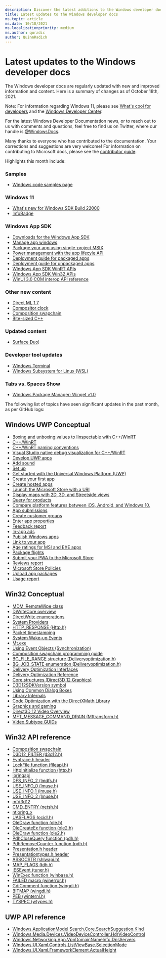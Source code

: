 ```yaml
---
description: Discover the latest additions to the Windows developer docs.
title: Latest updates to the Windows developer docs
ms.topic: article
ms.date: 10/18/2021
ms.localizationpriority: medium
ms.author: quradic
author: QuinnRadich
---
```


# Latest updates to the Windows developer docs

The Windows developer docs are regularly updated with new and improved information and content. Here is a summary of changes as of October 18th, 2021.

Note: For information regarding Windows 11, please see [What's cool for developers](https://developer.microsoft.com/windows/windows-for-developers/) and the [Windows Developer Center](https://developer.microsoft.com/windows/).

For the latest Windows Developer Documentation news, or to reach out to us with comments and questions, feel free to find us on Twitter, where our handle is [@WindowsDocs](https://twitter.com/windowsdocs).

Many thanks to everyone who has contributed to the documentation. Your corrections and suggestions are very welcome! For information on contributing to Microsoft docs, please see the [contributor guide](/contribute/).

Highlights this month include:

### Samples

* [Windows code samples page](/windows/apps/get-started/samples)

### Windows 11

* [What's new for Windows SDK Build 22000](/windows/apps/whats-new/windows-11-build-22000)
* [InfoBadge](/windows/apps/design/controls/info-badge)

### Windows App SDK

* [Downloads for the Windows App SDK](/windows/apps/windows-app-sdk/downloads)
* [Manage app windows](/windows/apps/windows-app-sdk/windowing/windowing-overview)
* [Package your app using single-project MSIX](/windows/apps/windows-app-sdk/single-project-msix?tabs=csharp-vs2019)
* [Power management with the app lifecyle API](/windows/apps/windows-app-sdk/applifecycle/applifecycle-power)
* [Deployment guide for packaged apps](/windows/apps/windows-app-sdk/deploy-packaged-apps)
* [Deployment guide for unpackaged apps](/windows/apps/windows-app-sdk/deploy-unpackaged-apps)
* [Windows App SDK WinRT APIs](/windows/windows-app-sdk/api/winrt/)
* [Windows App SDK Win32 APIs](/windows/windows-app-sdk/api/win32/)
* [WinUI 3.0 COM interop API reference](/windows/windows-app-sdk/api/win32/_winuicominterop/)

### Other new content

* [Direct ML 1.7](/windows/ai/directml/dml-version-history)
* [Compositor clock](/windows/win32/directcomp/compositor-clock/compositor-clock)
* [Composition swapchain](/windows/win32/comp_swapchain/comp-swapchain-portal)
* [Bite-sized C++](https://github.com/MicrosoftDocs/windows-devdocs-team/tree/main/bite-sized-cpp)

### Updated content

* [Surface Duo](/dual-screen/)) 

### Developer tool updates

* [Windows Terminal](/windows/terminal/)
* [Windows Subsystem for Linux (WSL)](/windows/wsl/)


### Tabs vs. Spaces Show

* [Windows Package Manager: Winget v1.0](https://channel9.msdn.com/Shows/Tabs-vs-Spaces/Windows-Package-Manager-Winget-v10)


The following list of topics have seen significant updates in the past month, as per GitHub logs:

## Windows UWP Conceptual

<ul>
<li><a href="/windows/uwp/cpp-and-winrt-apis/boxing">Boxing and unboxing values to IInspectable with C++/WinRT</a></li>
<li><a href="/windows/uwp/cpp-and-winrt-apis/index">C++/WinRT</a></li>
<li><a href="/windows/uwp/cpp-and-winrt-apis/naming">C++/WinRT naming conventions</a></li>
<li><a href="/windows/uwp/cpp-and-winrt-apis/natvis">Visual Studio native debug visualization for C++/WinRT</a></li>
<li><a href="/windows/uwp/develop/index">Develop UWP apps</a></li>
<li><a href="/windows/uwp/gaming/tutorial--adding-sound">Add sound</a></li>
<li><a href="/windows/uwp/gaming/tutorial-game-rendering">Set up</a></li>
<li><a href="/windows/uwp/get-started/index">Get started with the Universal Windows Platform (UWP)</a></li>
<li><a href="/windows/uwp/get-started/your-first-app">Create your first app</a></li>
<li><a href="/windows/uwp/launch-resume/hosted-apps">Create hosted apps</a></li>
<li><a href="/windows/uwp/launch-resume/launch-store-app">Launch the Microsoft Store with a URI</a></li>
<li><a href="/windows/uwp/maps-and-location/display-maps">Display maps with 2D, 3D, and Streetside views</a></li>
<li><a href="/windows/uwp/monetize/query-for-products">Query for products</a></li>
<li><a href="/windows/uwp/porting/android-ios-uwp-map">Compare platform features between iOS, Android, and Windows 10.</a></li>
<li><a href="/windows/uwp/publish/app-submissions">App submissions</a></li>
<li><a href="/windows/uwp/publish/create-customer-groups">Create customer groups</a></li>
<li><a href="/windows/uwp/publish/enter-app-properties">Enter app properties</a></li>
<li><a href="/windows/uwp/publish/feedback-report">Feedback report</a></li>
<li><a href="/windows/uwp/publish/in-app-ads">In-app ads</a></li>
<li><a href="/windows/uwp/publish/index">Publish Windows apps</a></li>
<li><a href="/windows/uwp/publish/link-to-your-app">Link to your app</a></li>
<li><a href="/windows/uwp/publish/msiexe/age-ratings">Age ratings for MSI and EXE apps</a></li>
<li><a href="/windows/uwp/publish/package-flights">Package flights</a></li>
<li><a href="/windows/uwp/publish/pwa/overview">Submit your PWA to the Microsoft Store</a></li>
<li><a href="/windows/uwp/publish/reviews-report">Reviews report</a></li>
<li><a href="/windows/uwp/publish/store-policies">Microsoft Store Policies</a></li>
<li><a href="/windows/uwp/publish/upload-app-packages">Upload app packages</a></li>
<li><a href="/windows/uwp/publish/usage-report">Usage report</a></li>
</ul>

## Win32 Conceptual

<ul>
<li><a href="/windows/desktop/DMWmiBridgeProv/mdm-remotewipe">MDM_RemoteWipe class</a></li>
<li><a href="/windows/desktop/DirectWrite/dwritecore-overview">DWriteCore overview</a></li>
<li><a href="/windows/desktop/DirectWrite/enumerations">DirectWrite enumerations</a></li>
<li><a href="/windows/desktop/ETW/system-providers">System Providers</a></li>
<li><a href="/windows/desktop/Http/http-response">HTTP_RESPONSE (Http.h)</a></li>
<li><a href="/windows/desktop/IpHlp/packet-timestamping">Packet timestamping</a></li>
<li><a href="/windows/desktop/Power/system-wake-up-events">System Wake-up Events</a></li>
<li><a href="/windows/desktop/SbsCs/mt-exe">Mt.exe</a></li>
<li><a href="/windows/desktop/Sync/using-event-objects">Using Event Objects (Synchronization)</a></li>
<li><a href="/windows/desktop/comp_swapchain/comp-swapchain">Composition swapchain programming guide</a></li>
<li><a href="/windows/desktop/delivery_optimization/bg-file-range">BG_FILE_RANGE structure (Deliveryoptimization.h)</a></li>
<li><a href="/windows/desktop/delivery_optimization/bg-job-state-">BG_JOB_STATE enumeration (Deliveryoptimization.h)</a></li>
<li><a href="/windows/desktop/delivery_optimization/do-interfaces">Delivery Optimization Interfaces</a></li>
<li><a href="/windows/desktop/delivery_optimization/do-reference">Delivery Optimization Reference</a></li>
<li><a href="/windows/desktop/direct3d12/direct3d-12-structures">Core structures (Direct3D 12 Graphics)</a></li>
<li><a href="/windows/desktop/direct3d12/nf-d3d12-d3d12sdkversion">D3D12SDKVersion symbol</a></li>
<li><a href="/windows/desktop/dlgbox/using-common-dialog-boxes">Using Common Dialog Boxes</a></li>
<li><a href="/windows/desktop/dxmath/pg-xnamath-internals">Library Internals</a></li>
<li><a href="/windows/desktop/dxmath/pg-xnamath-optimizing">Code Optimization with the DirectXMath Library</a></li>
<li><a href="/windows/desktop/graphics-and-multimedia">Graphics and gaming</a></li>
<li><a href="/windows/desktop/medfound/direct3d-12-video-overview">Direct3D 12 Video Overview</a></li>
<li><a href="/windows/desktop/medfound/mft-message-command-drain">MFT_MESSAGE_COMMAND_DRAIN (Mftransform.h)</a></li>
<li><a href="/windows/desktop/medfound/video-subtype-guids">Video Subtype GUIDs</a></li>
</ul>

## Win32 API reference

<ul>
<li><a href="/windows/win32/api/_comp_swapchain/index">Composition swapchain </a></li>
<li><a href="/windows/win32/api/d3d12/ne-d3d12-d3d12_filter">D3D12_FILTER (d3d12.h) </a></li>
<li><a href="/windows/win32/api/evntrace/index">Evntrace.h header </a></li>
<li><a href="/windows/win32/api/fileapi/nf-fileapi-lockfile">LockFile function (fileapi.h) </a></li>
<li><a href="/windows/win32/api/http/nf-http-httpinitialize">HttpInitialize function (http.h) </a></li>
<li><a href="/windows/win32/api/ioringapi/index">ioringapi </a></li>
<li><a href="/windows/win32/api/lmdfs/ns-lmdfs-dfs_info_2">DFS_INFO_2 (lmdfs.h) </a></li>
<li><a href="/windows/win32/api/lmuse/ns-lmuse-use_info_0">USE_INFO_0 (lmuse.h) </a></li>
<li><a href="/windows/win32/api/lmuse/ns-lmuse-use_info_1">USE_INFO_1 (lmuse.h) </a></li>
<li><a href="/windows/win32/api/lmuse/ns-lmuse-use_info_2">USE_INFO_2 (lmuse.h) </a></li>
<li><a href="/windows/win32/api/mfd3d12/index">mfd3d12 </a></li>
<li><a href="/windows/win32/api/netsh/ns-netsh-cmd_entry">CMD_ENTRY (netsh.h) </a></li>
<li><a href="/windows/win32/api/ntioring_x/index">ntioring_x </a></li>
<li><a href="/windows/win32/api/ocidl/ne-ocidl-uasflags">UASFLAGS (ocidl.h) </a></li>
<li><a href="/windows/win32/api/ole/nf-ole-oledraw">OleDraw function (ole.h) </a></li>
<li><a href="/windows/win32/api/ole2/nf-ole2-olecreateex">OleCreateEx function (ole2.h) </a></li>
<li><a href="/windows/win32/api/ole2/nf-ole2-oledraw">OleDraw function (ole2.h) </a></li>
<li><a href="/windows/win32/api/pdh/nf-pdh-pdhclosequery">PdhCloseQuery function (pdh.h) </a></li>
<li><a href="/windows/win32/api/pdh/nf-pdh-pdhremovecounter">PdhRemoveCounter function (pdh.h) </a></li>
<li><a href="/windows/win32/api/presentation/index">Presentation.h header </a></li>
<li><a href="/windows/win32/api/presentationtypes/index">Presentationtypes.h header </a></li>
<li><a href="/windows/win32/api/shlwapi/ne-shlwapi-assocstr">ASSOCSTR (shlwapi.h) </a></li>
<li><a href="/windows/win32/api/tdh/ne-tdh-map_flags">MAP_FLAGS (tdh.h) </a></li>
<li><a href="/windows/win32/api/tuner/nn-tuner-iesevent">IESEvent (tuner.h) </a></li>
<li><a href="/windows/win32/api/winbase/nf-winbase-winexec">WinExec function (winbase.h) </a></li>
<li><a href="/windows/win32/api/winerror/nf-winerror-failed">FAILED macro (winerror.h) </a></li>
<li><a href="/windows/win32/api/wingdi/nf-wingdi-gdicomment">GdiComment function (wingdi.h) </a></li>
<li><a href="/windows/win32/api/wingdi/ns-wingdi-bitmap">BITMAP (wingdi.h) </a></li>
<li><a href="/windows/win32/api/winternl/ns-winternl-peb">PEB (winternl.h) </a></li>
<li><a href="/windows/win32/api/wtypes/ne-wtypes-tyspec">TYSPEC (wtypes.h) </a></li>
</ul>

## UWP API reference

<ul>
<li><a href="/uwp/api/windows.applicationmodel.search.core.searchsuggestion.kind">Windows.ApplicationModel.Search.Core.SearchSuggestion.Kind</a></li>
<li><a href="/uwp/api/windows.media.devices.videodevicecontroller.hdrvideocontrol">Windows.Media.Devices.VideoDeviceController.HdrVideoControl</a></li>
<li><a href="/uwp/api/windows.networking.vpn.vpndomainnameinfo.dnsservers">Windows.Networking.Vpn.VpnDomainNameInfo.DnsServers</a></li>
<li><a href="/uwp/api/windows.ui.xaml.controls.listviewbase.selectionmode">Windows.UI.Xaml.Controls.ListViewBase.SelectionMode</a></li>
<li><a href="/uwp/api/windows.ui.xaml.frameworkelement.actualheight">Windows.UI.Xaml.FrameworkElement.ActualHeight</a></li>
</ul>